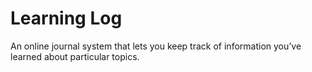  # Learning Log

An online journal system that lets you keep track of information you’ve learned about particular topics.